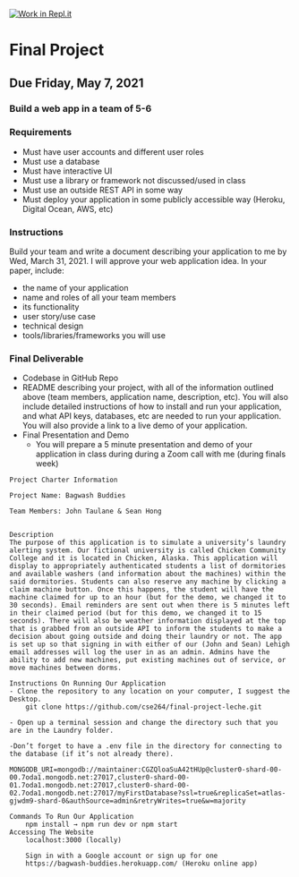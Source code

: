[![Work in Repl.it](https://classroom.github.com/assets/work-in-replit-14baed9a392b3a25080506f3b7b6d57f295ec2978f6f33ec97e36a161684cbe9.svg)](https://classroom.github.com/online_ide?assignment_repo_id=381725&assignment_repo_type=GroupAssignmentRepo)

# Final Project

## Due Friday, May 7, 2021

### Build a web app in a team of 5-6

### Requirements

- Must have user accounts and different user roles
- Must use a database
- Must have interactive UI
- Must use a library or framework not discussed/used in class
- Must use an outside REST API in some way
- Must deploy your application in some publicly accessible way (Heroku, Digital Ocean, AWS, etc)

### Instructions

Build your team and write a document describing your application to me by Wed, March 31, 2021. I will approve your web application idea. In your paper, include:

- the name of your application
- name and roles of all your team members
- its functionality
- user story/use case
- technical design
- tools/libraries/frameworks you will use

### Final Deliverable

- Codebase in GitHub Repo
- README describing your project, with all of the information outlined above (team members, application name, description, etc). You will also include detailed instructions of how to install and run your application, and what API keys, databases, etc are needed to run your application. You will also provide a link to a live demo of your application.
- Final Presentation and Demo
  - You will prepare a 5 minute presentation and demo of your application in class during during a Zoom call with me (during finals week)

```
Project Charter Information

Project Name: Bagwash Buddies

Team Members: John Taulane & Sean Hong


Description
The purpose of this application is to simulate a university’s laundry alerting system. Our fictional university is called Chicken Community College and it is located in Chicken, Alaska. This application will display to appropriately authenticated students a list of dormitories and available washers (and information about the machines) within the said dormitories. Students can also reserve any machine by clicking a claim machine button. Once this happens, the student will have the machine claimed for up to an hour (but for the demo, we changed it to 30 seconds). Email reminders are sent out when there is 5 minutes left in their claimed period (but for this demo, we changed it to 15 seconds). There will also be weather information displayed at the top that is grabbed from an outside API to inform the students to make a decision about going outside and doing their laundry or not. The app is set up so that signing in with either of our (John and Sean) Lehigh email addresses will log the user in as an admin. Admins have the ability to add new machines, put existing machines out of service, or move machines between dorms.

Instructions On Running Our Application
- Clone the repository to any location on your computer, I suggest the Desktop.
    git clone https://github.com/cse264/final-project-leche.git

- Open up a terminal session and change the directory such that you are in the Laundry folder.

-Don’t forget to have a .env file in the directory for connecting to the database (if it’s not already there).

MONGODB_URI=mongodb://maintainer:CGZQloaSuA42tHUp@cluster0-shard-00-00.7oda1.mongodb.net:27017,cluster0-shard-00-01.7oda1.mongodb.net:27017,cluster0-shard-00-02.7oda1.mongodb.net:27017/myFirstDatabase?ssl=true&replicaSet=atlas-gjwdm9-shard-0&authSource=admin&retryWrites=true&w=majority

Commands To Run Our Application
    npm install → npm run dev or npm start
Accessing The Website
    localhost:3000 (locally)

    Sign in with a Google account or sign up for one
    https://bagwash-buddies.herokuapp.com/ (Heroku online app)
```